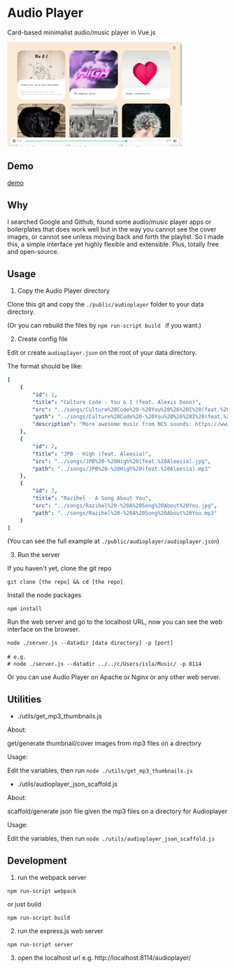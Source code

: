 
# Audio Player

Card-based minimalist audio/music player in Vue.js

<img src="./assets/ss01.png" width="400" />

## Demo 

[demo](https://yuis-ice.github.io/audio-player/public/audioplayer/)

## Why 

I searched Google and Github, found some audio/music player apps or boilerplates that does work well but in the way you cannot see the cover images, or cannot see unless moving back and forth the playlist. So I made this, a simple interface yet highly flexible and extensible. Plus, totally free and open-source. 

## Usage 

1. Copy the Audio Player directory

Clone this git and copy the `./public/audioplayer` folder to your data directory. 

(Or you can rebuild the files by `npm run-script build ` if you want.)

2. Create config file 

Edit or create `audioplayer.json` on the root of your data directory. 

The format should be like: 

```yml 
[
    {
        "id": 1,
        "title": "Culture Code - You & I (feat. Alexis Donn)",
        "src": "../songs/Culture%20Code%20-%20You%20%26%20I%20(feat.%20Alexis%20Donn).jpg",
        "path": "../songs/Culture%20Code%20-%20You%20%26%20I%20(feat.%20Alexis%20Donn).mp3",
        "description": "More awesome music from NCS sounds: https://www.youtube.com/c/NoCopyrightSounds"
    },
    {
        "id": 2,
        "title": "JPB - High (feat. Aleesia)",
        "src": "../songs/JPB%20-%20High%20(feat.%20Aleesia).jpg",
        "path": "../songs/JPB%20-%20High%20(feat.%20Aleesia).mp3"
    },
    {
        "id": 3,
        "title": "Razihel - A Song About You",
        "src": "../songs/Razihel%20-%20A%20Song%20About%20You.jpg",
        "path": "../songs/Razihel%20-%20A%20Song%20About%20You.mp3"
    }
]
```

(You can see the full example at `./public/audioplayer/audioplayer.json`)

3. Run the server 

If you haven't yet, clone the git repo

```
git clone [the repo] && cd [the repo]
```

Install the node packages

```
npm install
```

Run the web server and go to the localhost URL, now you can see the web interface on the browser. 

```
node ./server.js --datadir [data directory] -p [port]

# e.g. 
# node ./server.js --datadir ../../c/Users/isla/Music/ -p 8114

```

Or you can use Audio Player on Apache or Nginx or any other web server. 


## Utilities

- ./utils/get_mp3_thumbnails.js

About: 

get/generate thumbnail/cover images from mp3 files on a directory

Usage: 

Edit the variables, then run `node ./utils/get_mp3_thumbnails.js`

- ./utils/audioplayer_json_scaffold.js

About: 

scaffold/generate json file given the mp3 files on a directory for Audioplayer

Usage: 

Edit the variables, then run `node ./utils/audioplayer_json_scaffold.js`

## Development

1. run the webpack server 

```
npm run-script webpack
```

or just build

```
npm run-script build 
```

2. run the express.js web server

```
npm run-script server
```

3. open the localhost url e.g. http://localhost:8114/audioplayer/


